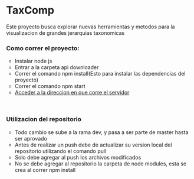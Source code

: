 <h1>TaxComp</h1>

<p>Este proyecto busca explorar nuevas herramientas y metodos para la visualizacion de grandes jerarquias taxonomicas</p>
<h3>Como correr el proyecto:</h3>
<ul style="list-style-type:circle">
	<li>Instalar node js</li>
	<li>Entrar a la carpeta api downloader</li>
	<li>Correr el comando npm install(Esto para instalar las dependencias del proyecto)</li>
	<li>Correr el comando npm start</li>
	<li><a target="_blank" rel="noopener noreferrer" href="http://locahost:3000" >Acceder a la direccion en que corre el servidor</a></li>
</ul>
</br>
<h3>Utilizacion del repositorio</h3>
<ul style="list-style-type:circle">
	<li>Todo cambio se sube a la rama dev, y pasa a ser parte de master hasta ser aprovado</li>
	<li>Antes de realizar un push debe de actualizar su version local del repositorio utilizando el comando pull</li>
	<li>Solo debe agregar al push los archivos modificados</li>
	<li>No se debe agregar al repositorio la carpeta de node modules, esta se crea al correr npm install</li>
</ul>
